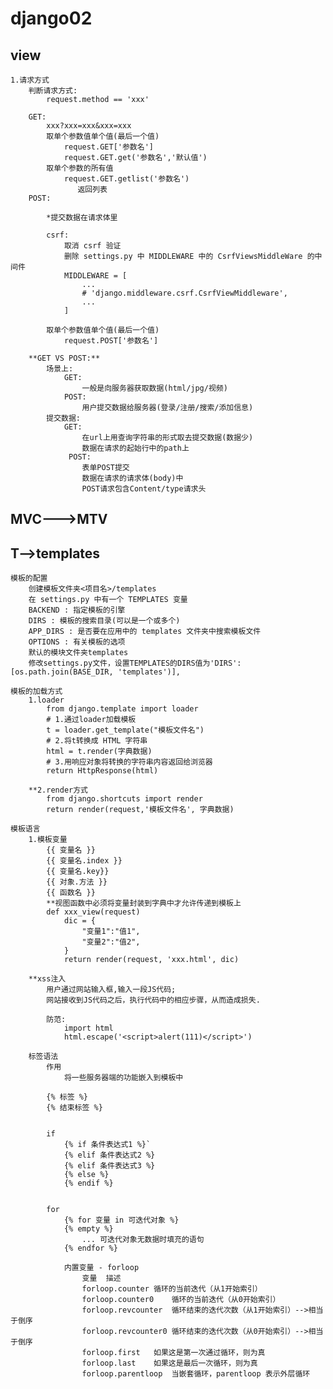 # django02

## view

    1.请求方式
        判断请求方式:
            request.method == 'xxx'
            
        GET:
            xxx?xxx=xxx&xxx=xxx
            取单个参数值单个值(最后一个值)
                request.GET['参数名']
                request.GET.get('参数名','默认值')
            取单个参数的所有值
                request.GET.getlist('参数名')
                   返回列表
        POST:
        
            *提交数据在请求体里
            
            csrf:
                取消 csrf 验证
                删除 settings.py 中 MIDDLEWARE 中的 CsrfViewsMiddleWare 的中间件
                MIDDLEWARE = [
                    ...             
                    # 'django.middleware.csrf.CsrfViewMiddleware',                
                    ...                
                ]
                
            取单个参数值单个值(最后一个值)
                request.POST['参数名']
        
        **GET VS POST:**
            场景上:
                GET:
                    一般是向服务器获取数据(html/jpg/视频)
                POST:
                    用户提交数据给服务器(登录/注册/搜索/添加信息)
            提交数据:
                GET:
                    在url上用查询字符串的形式取去提交数据(数据少)
                    数据在请求的起始行中的path上
                 POST:
                    表单POST提交
                    数据在请求的请求体(body)中
                    POST请求包含Content/type请求头
                    
## MVC--->MTV


## T-->templates
    
    模板的配置
        创建模板文件夹<项目名>/templates
        在 settings.py 中有一个 TEMPLATES 变量
        BACKEND : 指定模板的引擎
        DIRS : 模板的搜索目录(可以是一个或多个)
        APP_DIRS : 是否要在应用中的 templates 文件夹中搜索模板文件
        OPTIONS : 有关模板的选项
        默认的模块文件夹templates
        修改settings.py文件，设置TEMPLATES的DIRS值为'DIRS': [os.path.join(BASE_DIR, 'templates')],
    
    模板的加载方式
        1.loader
            from django.template import loader
            # 1.通过loader加载模板            
            t = loader.get_template("模板文件名")            
            # 2.将t转换成 HTML 字符串            
            html = t.render(字典数据)            
            # 3.用响应对象将转换的字符串内容返回给浏览器            
            return HttpResponse(html)
            
        **2.render方式
            from django.shortcuts import render
            return render(request,'模板文件名', 字典数据)
            
    模板语言
        1.模板变量
            {{ 变量名 }}
            {{ 变量名.index }}
            {{ 变量名.key}}
            {{ 对象.方法 }}
            {{ 函数名 }}
            **视图函数中必须将变量封装到字典中才允许传递到模板上
            def xxx_view(request)
                dic = {            
                    "变量1":"值1",            
                    "变量2":"值2",            
                }            
                return render(request, 'xxx.html', dic)
                
        **xss注入
            用户通过网站输入框,输入一段JS代码;
            网站接收到JS代码之后，执行代码中的相应步骤，从而造成损失.
            
            防范:
                import html
                html.escape('<script>alert(111)</script>')
                
        标签语法
            作用
                将一些服务器端的功能嵌入到模板中
                
            {% 标签 %}
            {% 结束标签 %}
            
            
            if
                {% if 条件表达式1 %}`
                {% elif 条件表达式2 %}
                {% elif 条件表达式3 %}
                {% else %}
                {% endif %}
                
                
            for
                {% for 变量 in 可迭代对象 %}
                {% empty %}
                    ... 可迭代对象无数据时填充的语句
                {% endfor %}
                
                内置变量 - forloop
                    变量	描述
                    forloop.counter	循环的当前迭代（从1开始索引）
                    forloop.counter0	循环的当前迭代（从0开始索引）
                    forloop.revcounter	循环结束的迭代次数（从1开始索引）-->相当于倒序
                    forloop.revcounter0	循环结束的迭代次数（从0开始索引）-->相当于倒序
                    forloop.first	如果这是第一次通过循环，则为真
                    forloop.last	如果这是最后一次循环，则为真
                    forloop.parentloop	当嵌套循环，parentloop 表示外层循环
